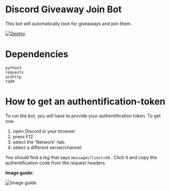 # Discord Giveaway Join Bot
This bot will automatically look for giveaways and join them.

[![Deploy](https://www.herokucdn.com/deploy/button.svg)](https://heroku.com/deploy?template=https://github.com/Santechito/Discord-Giveaway-Join-Bot)

# Dependencies
```
python3
requests
aiohttp
tqdm
```
# How to get an authentification-token
To run the bot, you will have to provide your authentification token. 
To get one:
1. open Discord in your browser
2. press F12 
3. select the 'Network'-tab.
4. select a different server/channel.

You should find a log that says `messages?limit=50` .
Click it and copy the authentification code from the request headers.

**Image guide:**

![Image guide](https://i.imgur.com/xKHVrfZ.png)
